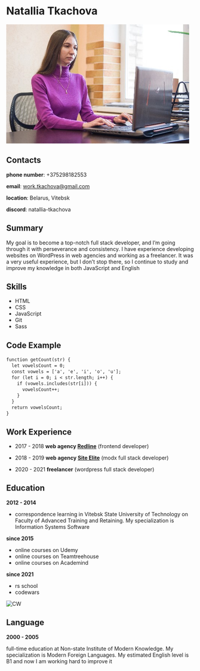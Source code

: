 # Natallia Tkachova

![Natallia Tkachova](natallia_tkachova.jpg "Natallia Tkachova")

## Contacts
**phone number**: +375298182553

**email**: work.tkachova@gmail.com

**location**: Belarus, Vitebsk

**discord**: natallia-tkachova

## Summary

My goal is to become a top-notch full stack developer, and I’m going through it with perseverance and consistency. I have experience developing websites on WordPress in web agencies and working as a freelancer. It was a very useful experience, but I don’t stop there, so I continue to study and improve my knowledge in both JavaScript and English

## Skills
* HTML
* CSS
* JavaScript
* Git
* Sass

## Code Example
```
function getCount(str) {
  let vowelsCount = 0;
  const vowels = ['a', 'e', 'i', 'o', 'u'];
  for (let i = 0; i < str.length; i++) {
    if (vowels.includes(str[i])) {
      vowelsCount++;
    }
  }
  return vowelsCount;
}
```
## Work Experience
* 2017 - 2018
**web agency [Redline](https://redline.by/)** (frontend developer)

* 2018 - 2019
**web agency [Site Elite](https://st-lt.ru/)** (modx full stack developer)

* 2020 - 2021
**freelancer** (wordpress full stack developer)

## Education
**2012 - 2014**
* correspondence learning in Vitebsk State University of Technology on Faculty of Advanced Training and Retaining. My specialization is Information Systems Software

**since 2015**

* online courses on Udemy
* online courses on Teamtreehouse
* online courses on Academind

**since 2021**

* rs school
* codewars 
<img alt="CW" src="https://www.codewars.com/users/natallia-tkachova/badges/large">

## Language
**2000 - 2005**

full-time education at Non-state Institute of Modern Knowledge. My specialization is Modern Foreign Languages. My estimated English level is B1 and now I am working hard to improve it
